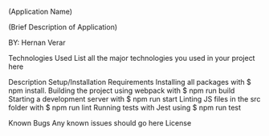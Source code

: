 (Application Name)

(Brief Description of Application)

BY: Hernan Verar

Technologies Used List all the major technologies you used in your project here

Description Setup/Installation Requirements Installing all packages with $ npm install. Building the project using webpack with $ npm run build Starting a development server with $ npm run start Linting JS files in the src folder with $ npm run lint Running tests with Jest using $ npm run test

Known Bugs Any known issues should go here License
